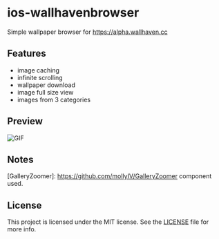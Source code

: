 # ios-wallhavenbrowser
Simple wallpaper browser for https://alpha.wallhaven.cc

## Features
- image caching
- infinite scrolling
- wallpaper download
- image full size view
- images from 3 categories

## Preview

![GIF](https://media.giphy.com/media/3oz8xChOnMMHYMBw5O/source.gif)<br />

## Notes

[GalleryZoomer]: https://github.com/mollyIV/GalleryZoomer component used.

## License

This project is licensed under the MIT license. See the [LICENSE](LICENSE) file for more info.
